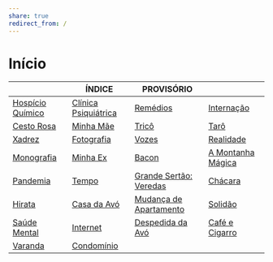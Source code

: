 ```yaml
---  
share: true  
redirect_from: /  
---  
```

# Início  
  
| |ÍNDICE|PROVISÓRIO| |  
|-|-|-|-|  
|[Hospício Químico](Hospício%20Químico)|[Clínica Psiquiátrica](Clínica%20Psiquiátrica)|[Remédios](Remédios)|[Internação](Internação)  
|[Cesto Rosa](Cesto%20Rosa)|[Minha Mãe](Minha%20Mãe)|[Tricô](Tricô)|[Tarô](Tarô)  
|[Xadrez](Xadrez)|[Fotografia](Fotografia)|[Vozes](Vozes)|[Realidade](Realidade)  
|[Monografia](Monografia)|[Minha Ex](Minha%20Ex)|[Bacon](Bacon)|[A Montanha Mágica](A%20Montanha%20Mágica)  
|[Pandemia](Pandemia)|[Tempo](Tempo)|[Grande Sertão: Veredas](Grande%20Sertão%20Veredas)|[Chácara](Chácara)  
|[Hirata](Hirata)|[Casa da Avó](Casa%20da%20Avó)|[Mudança de Apartamento](Mudança%20de%20Apartamento)|[Solidão](Solidão)  
|[Saúde Mental](Saúde%20Mental)|[Internet](Internet)|[Despedida da Avó](Despedida%20da%20Avó)|[Café e Cigarro](Café%20e%20Cigarro)  
|[Varanda](Varanda)|[Condomínio](Condomínio)| |   
  
  
  
  
